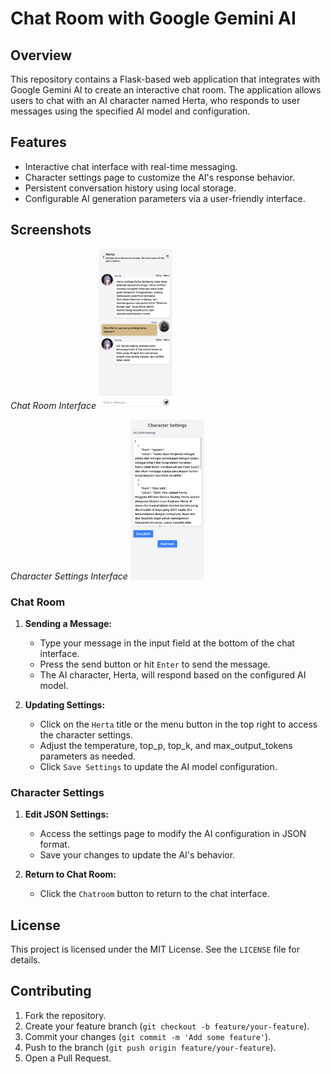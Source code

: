 # Chat Room with Google Gemini AI

## Overview

This repository contains a Flask-based web application that integrates with Google Gemini AI to create an interactive chat room. The application allows users to chat with an AI character named Herta, who responds to user messages using the specified AI model and configuration.

## Features

- Interactive chat interface with real-time messaging.
- Character settings page to customize the AI's response behavior.
- Persistent conversation history using local storage.
- Configurable AI generation parameters via a user-friendly interface.

## Screenshots
*Chat Room Interface*
<img src="static/chat_room.png" alt="Chat Room Interface" style="max-height: 256px; width: auto;">

*Character Settings Interface*
<img src="static/character_settings.png" alt="Character Settings Interface" style="max-height: 256px; width: auto;">

### Chat Room

1. **Sending a Message:**
    - Type your message in the input field at the bottom of the chat interface.
    - Press the send button or hit `Enter` to send the message.
    - The AI character, Herta, will respond based on the configured AI model.

2. **Updating Settings:**
    - Click on the `Herta` title or the menu button in the top right to access the character settings.
    - Adjust the temperature, top_p, top_k, and max_output_tokens parameters as needed.
    - Click `Save Settings` to update the AI model configuration.

### Character Settings

1. **Edit JSON Settings:**
    - Access the settings page to modify the AI configuration in JSON format.
    - Save your changes to update the AI's behavior.

2. **Return to Chat Room:**
    - Click the `Chatroom` button to return to the chat interface.

## License

This project is licensed under the MIT License. See the `LICENSE` file for details.

## Contributing

1. Fork the repository.
2. Create your feature branch (`git checkout -b feature/your-feature`).
3. Commit your changes (`git commit -m 'Add some feature'`).
4. Push to the branch (`git push origin feature/your-feature`).
5. Open a Pull Request.
